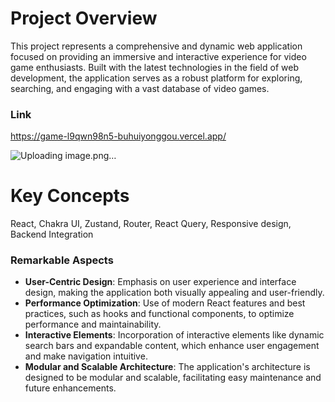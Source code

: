 # Project Overview
This project represents a comprehensive and dynamic web application focused on providing an immersive and interactive experience for video game enthusiasts. Built with the latest technologies in the field of web development, the application serves as a robust platform for exploring, searching, and engaging with a vast database of video games.

### Link
https://game-l9qwn98n5-buhuiyonggou.vercel.app/

![Uploading image.png…]()


# Key Concepts
React, Chakra UI, Zustand, Router, React Query, Responsive design, Backend Integration

### Remarkable Aspects

- **User-Centric Design**: Emphasis on user experience and interface design, making the application both visually appealing and user-friendly.
- **Performance Optimization**: Use of modern React features and best practices, such as hooks and functional components, to optimize performance and maintainability.
- **Interactive Elements**: Incorporation of interactive elements like dynamic search bars and expandable content, which enhance user engagement and make navigation intuitive.
- **Modular and Scalable Architecture**: The application's architecture is designed to be modular and scalable, facilitating easy maintenance and future enhancements.

